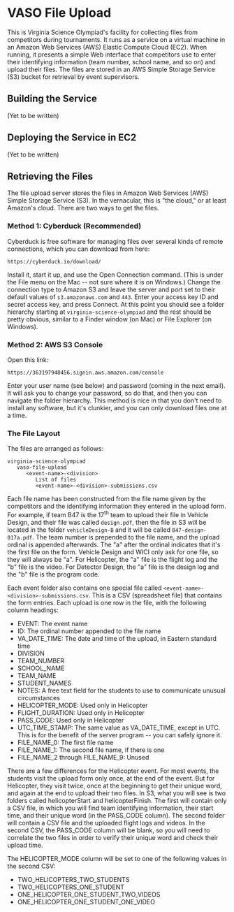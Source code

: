 # VASO File Upload

This is Virginia Science Olympiad's facility for collecting files from competitors
during tournaments.  It runs as a service on a virtual machine in an Amazon Web
Services (AWS) Elastic Compute Cloud (EC2).  When running, it presents a simple Web
interface that competitors use to enter their identifying information (team number,
school name, and so on) and upload their files.  The files are stored in an AWS
Simple Storage Service (S3) bucket for retrieval by event supervisors.

## Building the Service

(Yet to be written)

## Deploying the Service in EC2

(Yet to be written)

## Retrieving the Files

The file upload server stores the files in Amazon Web Services (AWS) Simple Storage
Service (S3).  In the vernacular, this is "the cloud," or at least Amazon's cloud.
There are two ways to get the files.

### Method 1: Cyberduck (Recommended)

Cyberduck is free software for managing files over several kinds of remote
connections, which you can download from here:

```
https://cyberduck.io/download/
```

Install it, start it up, and use the Open Connection command.  (This is under the
File menu on the Mac -- not sure where it is on Windows.)  Change the connection
type to Amazon S3 and leave the server and port set to their default values of
`s3.amazonaws.com` and `443`.  Enter your access key ID and secret access key, and
press Connect.  At this point you should see a folder hierarchy starting at
`virginia-science-olympiad` and the rest should be pretty obvious, similar to a
Finder window (on Mac) or File Explorer (on Windows).

### Method 2: AWS S3 Console

Open this link:

```
https://363197948456.signin.aws.amazon.com/console
```

Enter your user name (see below) and password (coming in the next email).  It will
ask you to change your password, so do that, and then you can navigate the folder
hierarchy.  This method is nice in that you don't need to install any software,
but it's clunkier, and you can only download files one at a time.

### The File Layout

The files are arranged as follows:

```
virginia-science-olympiad
   vaso-file-upload
      <event-name>-<division>
         List of files
         <event-name>-<division>-submissions.csv
```

Each file name has been constructed from the file name given by the competitors
and the identifying information they entered in the upload form.  For example, if
team B47 is the 17<sup>th</sup> team to upload their file in Vehicle Design, and their file
was called `design.pdf`, then the file in S3 will be located in the folder
`vehicleDesign-B` and it will be called `B47-design-017a.pdf`.  The team number is
prepended to the file name, and the upload ordinal is appended afterwards.  The
"a" after the ordinal indicates that it's the first file on the form.  Vehicle
Design and WICI only ask for one file, so they will always be "a".  For
Helicopter, the "a" file is the flight log and the "b" file is the video.  For
Detector Design, the "a" file is the design log and the "b" file is the program
code.

Each event folder also contains one special file called
`<event-name>-<division>-submissions.csv`.  This is a CSV (spreadsheet file) that
contains the form entries.  Each upload is one row in the file, with the
following column headings:

* EVENT: The event name
* ID: The ordinal number appended to the file name
* VA_DATE_TIME: The date and time of the upload, in Eastern standard time
* DIVISION
* TEAM_NUMBER
* SCHOOL_NAME
* TEAM_NAME
* STUDENT_NAMES
* NOTES: A free text field for the students to use to communicate unusual
  circumstances
* HELICOPTER_MODE: Used only in Helicopter
* FLIGHT_DURATION: Used only in Helicopter
* PASS_CODE: Used only in Helicopter
* UTC_TIME_STAMP: The same value as VA_DATE_TIME, except in UTC.  This is
  for the benefit of the server program -- you can safely ignore it.
* FILE_NAME_0: The first file name
* FILE_NAME_1: The second file name, if there is one
* FILE_NAME_2 through FILE_NAME_9: Unused

There are a few differences for the Helicopter event.  For most events, the
students visit the upload form only once, at the end of the event.  But for
Helicopter, they visit twice, once at the beginning to get their unique word,
and again at the end to upload their two files.  In S3, what you will see is
two folders called helicopterStart and helicopterFinish.  The first will
contain only a CSV file, in which you will find team identifying information,
their start time, and their unique word (in the PASS_CODE column).  The second
folder will contain a CSV file and the uploaded flight logs and videos.  In
the second CSV, the PASS_CODE column will be blank, so you will need to
correlate the two files in order to verify their unique word and check their
upload time.

The HELICOPTER_MODE column will be set to one of the following values in the
second CSV:

* TWO_HELICOPTERS_TWO_STUDENTS
* TWO_HELICOPTERS_ONE_STUDENT
* ONE_HELICOPTER_ONE_STUDENT_TWO_VIDEOS
* ONE_HELICOPTER_ONE_STUDENT_ONE_VIDEO

